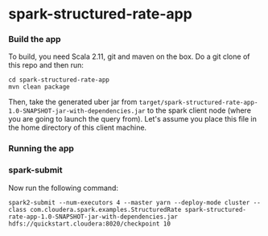 spark-structured-rate-app
============

### Build the app
To build, you need Scala 2.11, git and maven on the box.
Do a git clone of this repo and then run:
```
cd spark-structured-rate-app
mvn clean package
```
Then, take the generated uber jar from `target/spark-structured-rate-app-1.0-SNAPSHOT-jar-with-dependencies.jar` to the spark client node (where you are going to launch the query from). Let's assume you place this file in the home directory of this client machine.

### Running the app
### spark-submit
Now run the following command:
```
spark2-submit --num-executors 4 --master yarn --deploy-mode cluster --class com.cloudera.spark.examples.StructuredRate spark-structured-rate-app-1.0-SNAPSHOT-jar-with-dependencies.jar hdfs://quickstart.cloudera:8020/checkpoint 10
```
